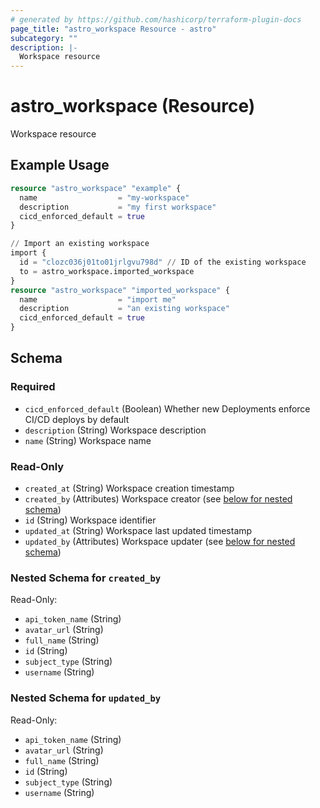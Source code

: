 ```yaml
---
# generated by https://github.com/hashicorp/terraform-plugin-docs
page_title: "astro_workspace Resource - astro"
subcategory: ""
description: |-
  Workspace resource
---
```


# astro_workspace (Resource)

Workspace resource

## Example Usage

```terraform
resource "astro_workspace" "example" {
  name                  = "my-workspace"
  description           = "my first workspace"
  cicd_enforced_default = true
}

// Import an existing workspace
import {
  id = "clozc036j01to01jrlgvu798d" // ID of the existing workspace
  to = astro_workspace.imported_workspace
}
resource "astro_workspace" "imported_workspace" {
  name                  = "import me"
  description           = "an existing workspace"
  cicd_enforced_default = true
}
```

<!-- schema generated by tfplugindocs -->
## Schema

### Required

- `cicd_enforced_default` (Boolean) Whether new Deployments enforce CI/CD deploys by default
- `description` (String) Workspace description
- `name` (String) Workspace name

### Read-Only

- `created_at` (String) Workspace creation timestamp
- `created_by` (Attributes) Workspace creator (see [below for nested schema](#nestedatt--created_by))
- `id` (String) Workspace identifier
- `updated_at` (String) Workspace last updated timestamp
- `updated_by` (Attributes) Workspace updater (see [below for nested schema](#nestedatt--updated_by))

<a id="nestedatt--created_by"></a>
### Nested Schema for `created_by`

Read-Only:

- `api_token_name` (String)
- `avatar_url` (String)
- `full_name` (String)
- `id` (String)
- `subject_type` (String)
- `username` (String)


<a id="nestedatt--updated_by"></a>
### Nested Schema for `updated_by`

Read-Only:

- `api_token_name` (String)
- `avatar_url` (String)
- `full_name` (String)
- `id` (String)
- `subject_type` (String)
- `username` (String)
